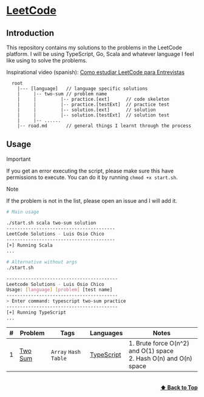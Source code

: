 # [LeetCode](https://leetcode.com/problemset/all/)

## Introduction

This repository contains my solutions to the problems in the LeetCode platform. I will be using TypeScript, Go, Scala and whatever language I feel like using to solve the problems.

Inspirational video (spanish): [Como estudiar LeetCode para Entrevistas](https://www.youtube.com/watch?v=se2FOhsBHEo)

```plain
  root
    |--- [language]   // language specific solutions
    |     |-- two-sum // problem name
    |     |         |-- practice.[ext]      // code skeleton
    |     |         |-- practice.[testExt]  // practice test
    |     |         |-- solution.[ext]      // solution
    |     |         |-- solution.[testExt]  // solution test
    |     |-- ......
    |-- road.md       // general things I learnt through the process

```

## Usage

> [!IMPORTANT]
> If you get an error executing the script, please make sure this have permissions to execute. You can do it by running `chmod +x start.sh`.

> [!NOTE]
> If the problem is not in the list, please open an issue and I will add it.

```bash
# Main usage

./start.sh scala two-sum solution
----------------------------------------
LeetCode Solutions - Luis Osio Chico
----------------------------------------
[+] Running Scala
...
```

```bash
# Alternative without args
./start.sh

-----------------------------------------
Leetcode Solutions - Luis Osio Chico
Usage: [language] [problem] [test name]
-----------------------------------------
> Enter command: typescript two-sum practice
-----------------------------------------
[+] Running TypeScript
...
```

| #   | Problem                                           | Tags                 | Languages                        | Notes                                                                     |
| --- | ------------------------------------------------- | -------------------- | -------------------------------- | ------------------------------------------------------------------------- |
| 1   | [Two Sum](https://leetcode.com/problems/two-sum/) | `Array` `Hash Table` | [TypeScript](typescript/two-sum) | 1. Brute force O(n^2) and O(1) space<br/>2. Hash O(n) and O(n) space<br/> |

<br/>
<div align="right">
    <b><a href="#algorithms">⬆️ Back to Top</a></b>
</div>
<br/>
